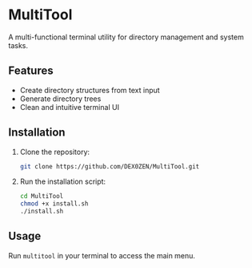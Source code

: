 # MultiTool

A multi-functional terminal utility for directory management and system tasks.

## Features
- Create directory structures from text input
- Generate directory trees
- Clean and intuitive terminal UI

## Installation
1. Clone the repository:
   ```bash
   git clone https://github.com/DEX0ZEN/MultiTool.git
   ```
2. Run the installation script:
   ```bash
   cd MultiTool
   chmod +x install.sh
   ./install.sh
   ```

## Usage
Run `multitool` in your terminal to access the main menu.

